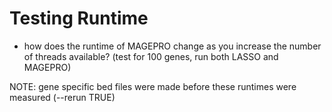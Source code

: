 # Testing Runtime 

- how does the runtime of MAGEPRO change as you increase the number of threads available? (test for 100 genes, run both LASSO and MAGEPRO)

NOTE: gene specific bed files were made before these runtimes were measured (--rerun TRUE)
